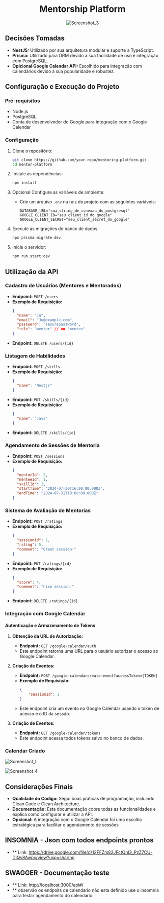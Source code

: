 <div align="center">
    
# Mentorship Platform

![Screenshot_3](https://github.com/user-attachments/assets/873c3566-2212-46da-98aa-46c444a29314)

</div>

## Decisões Tomadas
- **NestJS:** Utilizado por sua arquitetura modular e suporte a TypeScript.
- **Prisma:** Utilizado para ORM devido à sua facilidade de uso e integração com PostgreSQL.
- **Opicional Google Calendar API:** Escolhido para integração com calendários devido à sua popularidade e robustez.

## Configuração e Execução do Projeto

### Pré-requisitos
- Node.js
- PostgreSQL
- Conta de desenvolvedor do Google para integração com o Google Calendar

### Configuração
1. Clone o repositório:
    ```sh
    git clone https://github.com/your-repo/mentoring-platform.git
    cd mentor-platform
    ```

2. Instale as dependências:
    ```sh
    npm install
    ```

3. Opcional Configure as variáveis de ambiente:
    - Crie um arquivo `.env` na raiz do projeto com as seguintes variáveis:
        ```
        DATABASE_URL="sua_string_de_conexao_do_postgresql"
        GOOGLE_CLIENT_ID="seu_client_id_do_google"
        GOOGLE_CLIENT_SECRET="seu_client_secret_do_google"
        ```

4. Execute as migrações do banco de dados:
    ```sh
    npx prisma migrate dev
    ```

5. Inicie o servidor:
    ```sh
    npm run start:dev
    ```

## Utilização da API

### Cadastro de Usuários (Mentores e Mentorados)
- **Endpoint:** `POST /users`
- **Exemplo de Requisição:**
    ```json
    {
      "name": "Ju",
      "email": "Ju@example.com",
      "password": "securepassword",
      "role": "mentor" // ou "mentee"
    }
    ```
- **Endpoint:** `DELETE /users/{id}`

### Listagem de Habilidades
- **Endpoint:** `POST /skills`
- **Exemplo de Requisição:**
    ```json
    {
      "name": "Nestjs"
    }
    ```
- **Endpoint:** `PUT /skills/{id}`
- **Exemplo de Requisição:**
    ```json
    {
      "name": "Java"
    }
    ```
- **Endpoint:** `DELETE /skills/{id}`

### Agendamento de Sessões de Mentoria
- **Endpoint:** `POST /sessions`
- **Exemplo de Requisição:**
    ```json
    {
      "mentorId": 2,
      "menteeId": 1,
      "skillId": 1,
      "startTime": "2024-07-30T16:00:00.000Z",
      "endTime": "2024-07-31T18:00:00.000Z"
    }
    ```

### Sistema de Avaliação de Mentorias
- **Endpoint:** `POST /ratings`
- **Exemplo de Requisição:**
    ```json
    {
      "sessionId": 1,
      "rating": 5,
      "comment": "Great session!"
    }
    ```
- **Endpoint:** `PUT /ratings/{id}`
- **Exemplo de Requisição:**
    ```json
    {
      "score": 4,
      "comment": "nice session."
    }
    ```
- **Endpoint:** `DELETE /ratings/{id}`
  
### Integração com Google Calendar

#### Autenticação e Armazenamento de Tokens
1. **Obtenção da URL de Autorização:**
   - **Endpoint:** `GET /google-calendar/auth`
   - Este endpoint retorna uma URL para o usuário autorizar o acesso ao Google Calendar.

2. **Criação de Eventos:**
   - **Endpoint:** `POST /google-calendarcreate-event?accessToken={TOKEN}`
   - **Exemplo de Requisição:**
     ```json
     {
    	 "sessionId": 1
     }
     ```
   - Este endpoint cria um evento no Google Calendar usando o token de acesso e o ID da sessão.

3. **Criação de Eventos:**
   - **Endpoint:** `GET /google-calendar/tokens`
   - Este endpoint acessa todos tokens salvo no banco de dados.

### Calendar Criado
![Screenshot_1](https://github.com/user-attachments/assets/d19541db-d64e-4cc7-a086-87a0a67279ed)

![Screenshot_4](https://github.com/user-attachments/assets/4d74dbdd-f390-43ec-80fa-fcebd3000e43)
</br>

## Considerações Finais
- **Qualidade do Código:** Segui boas práticas de programação, incluindo Clean Code e Clean Architecture.
- **Documentação:** Esta documentação cobre todas as funcionalidades e explica como configurar e utilizar a API.
- **Opcional:** A integração com o Google Calendar foi uma escolha estratégica para facilitar o agendamento de sessões

## INSOMNIA - Json com todos endpoints prontos
- ** Link: https://drive.google.com/file/d/12FFZm82JFctQnI3_PzZ7CU-DiQv8Awpx/view?usp=sharing

## SWAGGER - Documentação teste
- ** Link: http://localhost:3000/api#/
- ** observão os endpoits de calendario não esta definido use o insomnia para testar agendamento do calendario
